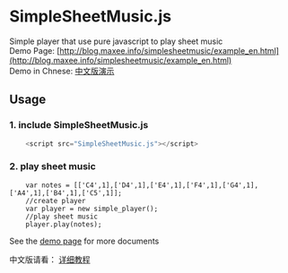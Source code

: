 SimpleSheetMusic.js
===================

Simple player that use pure javascript to play sheet music  
Demo Page: [http://blog.maxee.info/simplesheetmusic/example_en.html](http://blog.maxee.info/simplesheetmusic/example_en.html)  
Demo in Chnese: [中文版演示](http://blog.maxee.info/simplesheetmusic/example_cn.html)

## Usage
### 1. include SimpleSheetMusic.js
``` javascript
    <script src="SimpleSheetMusic.js"></script>
```

### 2. play sheet music
``` javascriprt
    var notes = [['C4',1],['D4',1],['E4',1],['F4',1],['G4',1],['A4',1],['B4',1],['C5',1]];
    //create player
    var player = new simple_player();
    //play sheet music
    player.play(notes);
```

See the [demo page](http://blog.maxee.info/simplesheetmusic/example_en.html) for more documents  
  
中文版请看： [详细教程](http://blog.maxee.info/2014/11/01/play-music-with-pure-js/)



